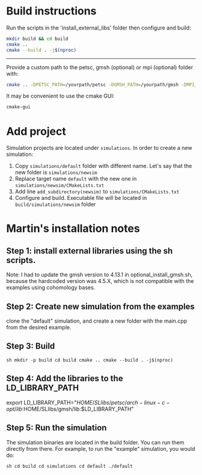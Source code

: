 # Build instructions

Run the scripts in the 'install_external_libs' folder then configure and build:
```bash
mkdir build && cd build
cmake ..
cmake --build . -j$(nproc)
```

---

Provide a custom path to the petsc, gmsh (optional) or mpi (optional) folder with:
```bash
cmake .. -DPETSC_PATH=/yourpath/petsc -DGMSH_PATH=/yourpath/gmsh -DMPI_PATH=/yourpath/mpi
```

It may be convenient to use the cmake GUI:
```bash
cmake-gui
```

# Add project

Simulation projects are located under `simulations`.
In order to create a new simulation:

1. Copy `simulations/default` folder with different name. Let's say that the new folder is
   `simulations/newsim`
1. Replace target name `default` with the new one in `simulations/newsim/CMakeLists.txt`
1. Add line `add_subdirectory(newsim)` to `simulations/CMakeLists.txt`
1. Configure and build. Executable file will be located in `build/simulations/newsim` folder



# Martin's installation notes

## Step 1: install external libraries using the sh scripts.

Note: I had to update the gmsh version to 4.13.1 in optional_install_gmsh.sh, because the hardcoded version was 4.5.X, which is not compatible with the examples using cohomology bases.

## Step 2: Create new simulation from the examples

clone the "default" simulation, and create a new folder with the main.cpp from the desired example.

## Step 3: Build

`` sh
mkdir -p build
cd build
cmake ..
cmake --build . -j$(nproc)
``

## Step 4: Add the libraries to the LD_LIBRARY_PATH
export LD_LIBRARY_PATH="$HOME/SLlibs/petsc/arch-linux-c-opt/lib:$HOME/SLlibs/gmsh/lib:$LD_LIBRARY_PATH"

## Step 5: Run the simulation

The simulation binaries are located in the build folder. You can run them directly from there. For example, to run the "example" simulation, you would do:

`` sh
cd build
cd simulations
cd default
./default
``

